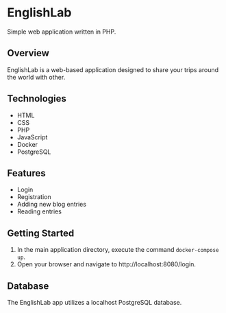 # EnglishLab

Simple web application written in PHP.

## Overview

EnglishLab is a web-based application designed to share your trips around the world with other.

## Technologies

* HTML
* CSS
* PHP
* JavaScript
* Docker
* PostgreSQL

## Features

- Login
- Registration
- Adding new blog entries
- Reading entries

## Getting Started

1. In the main application directory, execute the command `docker-compose up`.
2. Open your browser and navigate to http://localhost:8080/login.

## Database

The EnglishLab app utilizes a localhost PostgreSQL database.

